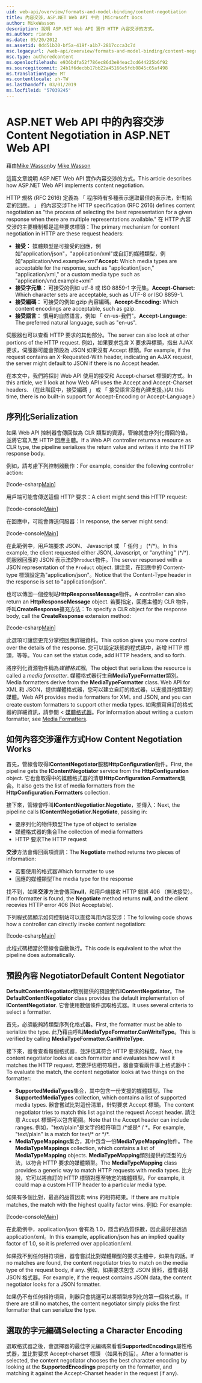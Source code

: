 ```yaml
---
uid: web-api/overview/formats-and-model-binding/content-negotiation
title: 內容交涉，ASP.NET Web API 中的 |Microsoft Docs
author: MikeWasson
description: 說明 ASP.NET Web API 實作 HTTP 內容交涉的方式。
ms.author: riande
ms.date: 05/20/2012
ms.assetid: 0dd51b30-bf5a-419f-a1b7-2817ccca3c7d
msc.legacyurl: /web-api/overview/formats-and-model-binding/content-negotiation
msc.type: authoredcontent
ms.openlocfilehash: e936bdfa52f786ec86d3e84eac3cd644225b6f92
ms.sourcegitcommit: 24b1f6decbb17bb22a45166e5fdb0845c65af498
ms.translationtype: MT
ms.contentlocale: zh-TW
ms.lasthandoff: 03/01/2019
ms.locfileid: "57039245"
---
```

<a name="content-negotiation-in-aspnet-web-api"></a><span data-ttu-id="dd9df-103">ASP.NET Web API 中的內容交涉</span><span class="sxs-lookup"><span data-stu-id="dd9df-103">Content Negotiation in ASP.NET Web API</span></span>
====================
<span data-ttu-id="dd9df-104">藉由[Mike Wasson](https://github.com/MikeWasson)</span><span class="sxs-lookup"><span data-stu-id="dd9df-104">by [Mike Wasson](https://github.com/MikeWasson)</span></span>

<span data-ttu-id="dd9df-105">這篇文章說明 ASP.NET Web API 實作內容交涉的方式。</span><span class="sxs-lookup"><span data-stu-id="dd9df-105">This article describes how ASP.NET Web API implements content negotiation.</span></span>

<span data-ttu-id="dd9df-106">HTTP 規格 (RFC 2616) 定義為 「 程序時有多種表示選取最佳的表示法，針對給定的回應。 」 的內容交涉</span><span class="sxs-lookup"><span data-stu-id="dd9df-106">The HTTP specification (RFC 2616) defines content negotiation as "the process of selecting the best representation for a given response when there are multiple representations available."</span></span> <span data-ttu-id="dd9df-107">在 HTTP 內容交涉的主要機制都是這些要求標頭：</span><span class="sxs-lookup"><span data-stu-id="dd9df-107">The primary mechanism for content negotiation in HTTP are these request headers:</span></span>

- <span data-ttu-id="dd9df-108">**接受：** 媒體類型是可接受的回應，例如"application/json"，"application/xml"或自訂的媒體類型，例如&quot;application/vnd.example+xml&quot;</span><span class="sxs-lookup"><span data-stu-id="dd9df-108">**Accept:** Which media types are acceptable for the response, such as "application/json," "application/xml," or a custom media type such as &quot;application/vnd.example+xml&quot;</span></span>
- <span data-ttu-id="dd9df-109">**接受字元集：** 可接受的例如 utf-8 或 ISO 8859-1 字元集。</span><span class="sxs-lookup"><span data-stu-id="dd9df-109">**Accept-Charset:** Which character sets are acceptable, such as UTF-8 or ISO 8859-1.</span></span>
- <span data-ttu-id="dd9df-110">**接受編碼：** 可接受的例如 gzip 內容編碼。</span><span class="sxs-lookup"><span data-stu-id="dd9df-110">**Accept-Encoding:** Which content encodings are acceptable, such as gzip.</span></span>
- <span data-ttu-id="dd9df-111">**接受語言：** 慣用的自然語言，例如 「 en-us-我們"。</span><span class="sxs-lookup"><span data-stu-id="dd9df-111">**Accept-Language:** The preferred natural language, such as "en-us".</span></span>

<span data-ttu-id="dd9df-112">伺服器也可以查看 HTTP 要求的其他部分。</span><span class="sxs-lookup"><span data-stu-id="dd9df-112">The server can also look at other portions of the HTTP request.</span></span> <span data-ttu-id="dd9df-113">例如，如果要求包含 X 要求與標頭，指出 AJAX 要求，伺服器可能會預設為 JSON 如果沒有 Accept 標頭。</span><span class="sxs-lookup"><span data-stu-id="dd9df-113">For example, if the request contains an X-Requested-With header, indicating an AJAX request, the server might default to JSON if there is no Accept header.</span></span>

<span data-ttu-id="dd9df-114">在本文中，我們將探討 Web API 使用的接受和 Accept-charset 標頭的方式。</span><span class="sxs-lookup"><span data-stu-id="dd9df-114">In this article, we'll look at how Web API uses the Accept and Accept-Charset headers.</span></span> <span data-ttu-id="dd9df-115">（在此階段中，接受編碼 」 或 「 接受語言沒有內建支援。)</span><span class="sxs-lookup"><span data-stu-id="dd9df-115">(At this time, there is no built-in support for Accept-Encoding or Accept-Language.)</span></span>

## <a name="serialization"></a><span data-ttu-id="dd9df-116">序列化</span><span class="sxs-lookup"><span data-stu-id="dd9df-116">Serialization</span></span>

<span data-ttu-id="dd9df-117">如果 Web API 控制器會傳回做為 CLR 類型的資源，管線就會序列化傳回的值，並將它寫入至 HTTP 回應主體。</span><span class="sxs-lookup"><span data-stu-id="dd9df-117">If a Web API controller returns a resource as CLR type, the pipeline serializes the return value and writes it into the HTTP response body.</span></span>

<span data-ttu-id="dd9df-118">例如，請考慮下列控制器動作：</span><span class="sxs-lookup"><span data-stu-id="dd9df-118">For example, consider the following controller action:</span></span>

[!code-csharp[Main](content-negotiation/samples/sample1.cs)]

<span data-ttu-id="dd9df-119">用戶端可能會傳送這個 HTTP 要求：</span><span class="sxs-lookup"><span data-stu-id="dd9df-119">A client might send this HTTP request:</span></span>

[!code-console[Main](content-negotiation/samples/sample2.cmd)]

<span data-ttu-id="dd9df-120">在回應中，可能會傳送伺服器：</span><span class="sxs-lookup"><span data-stu-id="dd9df-120">In response, the server might send:</span></span>

[!code-console[Main](content-negotiation/samples/sample3.cmd)]

<span data-ttu-id="dd9df-121">在此範例中，用戶端要求 JSON、 Javascript 或 「 任何 」 (\*/\*)。</span><span class="sxs-lookup"><span data-stu-id="dd9df-121">In this example, the client requested either JSON, Javascript, or "anything" (\*/\*).</span></span> <span data-ttu-id="dd9df-122">伺服器回應的 JSON 表示法的`Product`物件。</span><span class="sxs-lookup"><span data-stu-id="dd9df-122">The server responsed with a JSON representation of the `Product` object.</span></span> <span data-ttu-id="dd9df-123">請注意，在回應中的 Content-type 標頭設定為&quot;application/json&quot;。</span><span class="sxs-lookup"><span data-stu-id="dd9df-123">Notice that the Content-Type header in the response is set to &quot;application/json&quot;.</span></span>

<span data-ttu-id="dd9df-124">也可以傳回一個控制站**HttpResponseMessage**物件。</span><span class="sxs-lookup"><span data-stu-id="dd9df-124">A controller can also return an **HttpResponseMessage** object.</span></span> <span data-ttu-id="dd9df-125">若要指定，回應主體的 CLR 物件，呼叫**CreateResponse**擴充方法：</span><span class="sxs-lookup"><span data-stu-id="dd9df-125">To specify a CLR object for the response body, call the **CreateResponse** extension method:</span></span>

[!code-csharp[Main](content-negotiation/samples/sample4.cs)]

<span data-ttu-id="dd9df-126">此選項可讓您更充分掌控回應詳細資料。</span><span class="sxs-lookup"><span data-stu-id="dd9df-126">This option gives you more control over the details of the response.</span></span> <span data-ttu-id="dd9df-127">您可以設定狀態的程式碼中，新增 HTTP 標頭，等等。</span><span class="sxs-lookup"><span data-stu-id="dd9df-127">You can set the status code, add HTTP headers, and so forth.</span></span>

<span data-ttu-id="dd9df-128">將序列化資源物件稱為*媒體格式器*。</span><span class="sxs-lookup"><span data-stu-id="dd9df-128">The object that serializes the resource is called a *media formatter*.</span></span> <span data-ttu-id="dd9df-129">媒體格式器衍生自**MediaTypeFormatter**類別。</span><span class="sxs-lookup"><span data-stu-id="dd9df-129">Media formatters derive from the **MediaTypeFormatter** class.</span></span> <span data-ttu-id="dd9df-130">Web API for XML 和 JSON，提供媒體格式器，您可以建立自訂的格式器，以支援其他類型的媒體。</span><span class="sxs-lookup"><span data-stu-id="dd9df-130">Web API provides media formatters for XML and JSON, and you can create custom formatters to support other media types.</span></span> <span data-ttu-id="dd9df-131">如需撰寫自訂的格式器的詳細資訊，請參閱 <<c0> [ 媒體格式器](media-formatters.md)。</span><span class="sxs-lookup"><span data-stu-id="dd9df-131">For information about writing a custom formatter, see [Media Formatters](media-formatters.md).</span></span>

## <a name="how-content-negotiation-works"></a><span data-ttu-id="dd9df-132">如何內容交涉運作方式</span><span class="sxs-lookup"><span data-stu-id="dd9df-132">How Content Negotiation Works</span></span>

<span data-ttu-id="dd9df-133">首先，管線會取得**IContentNegotiator**服務**HttpConfiguration**物件。</span><span class="sxs-lookup"><span data-stu-id="dd9df-133">First, the pipeline gets the **IContentNegotiator** service from the **HttpConfiguration** object.</span></span> <span data-ttu-id="dd9df-134">它也會取得中的媒體格式器的清單**HttpConfiguration.Formatters**集合。</span><span class="sxs-lookup"><span data-stu-id="dd9df-134">It also gets the list of media formatters from the **HttpConfiguration.Formatters** collection.</span></span>

<span data-ttu-id="dd9df-135">接下來，管線會呼叫**IContentNegotiatior.Negotiate**，並傳入：</span><span class="sxs-lookup"><span data-stu-id="dd9df-135">Next, the pipeline calls **IContentNegotiatior.Negotiate**, passing in:</span></span>

- <span data-ttu-id="dd9df-136">要序列化的物件類型</span><span class="sxs-lookup"><span data-stu-id="dd9df-136">The type of object to serialize</span></span>
- <span data-ttu-id="dd9df-137">媒體格式器的集合</span><span class="sxs-lookup"><span data-stu-id="dd9df-137">The collection of media formatters</span></span>
- <span data-ttu-id="dd9df-138">HTTP 要求</span><span class="sxs-lookup"><span data-stu-id="dd9df-138">The HTTP request</span></span>

<span data-ttu-id="dd9df-139">**交涉**方法會傳回兩項資訊：</span><span class="sxs-lookup"><span data-stu-id="dd9df-139">The **Negotiate** method returns two pieces of information:</span></span>

- <span data-ttu-id="dd9df-140">若要使用的格式器</span><span class="sxs-lookup"><span data-stu-id="dd9df-140">Which formatter to use</span></span>
- <span data-ttu-id="dd9df-141">回應的媒體類型</span><span class="sxs-lookup"><span data-stu-id="dd9df-141">The media type for the response</span></span>

<span data-ttu-id="dd9df-142">找不到，如果**交涉**方法會傳回**null**，和用戶端接收 HTTP 錯誤 406 （無法接受）。</span><span class="sxs-lookup"><span data-stu-id="dd9df-142">If no formatter is found, the **Negotiate** method returns **null**, and the client recevies HTTP error 406 (Not Acceptable).</span></span>

<span data-ttu-id="dd9df-143">下列程式碼顯示如何控制站可以直接叫用內容交涉：</span><span class="sxs-lookup"><span data-stu-id="dd9df-143">The following code shows how a controller can directly invoke content negotiation:</span></span>

[!code-csharp[Main](content-negotiation/samples/sample5.cs)]

<span data-ttu-id="dd9df-144">此程式碼相當於管線會自動執行。</span><span class="sxs-lookup"><span data-stu-id="dd9df-144">This code is equivalent to the what the pipeline does automatically.</span></span>

## <a name="default-content-negotiator"></a><span data-ttu-id="dd9df-145">預設內容 Negotiator</span><span class="sxs-lookup"><span data-stu-id="dd9df-145">Default Content Negotiator</span></span>

<span data-ttu-id="dd9df-146">**DefaultContentNegotiator**類別提供的預設實作**IContentNegotiator**。</span><span class="sxs-lookup"><span data-stu-id="dd9df-146">The **DefaultContentNegotiator** class provides the default implementation of **IContentNegotiator**.</span></span> <span data-ttu-id="dd9df-147">它會使用數個條件選取格式器。</span><span class="sxs-lookup"><span data-stu-id="dd9df-147">It uses several criteria to select a formatter.</span></span>

<span data-ttu-id="dd9df-148">首先，必須能夠將類型序列化格式器。</span><span class="sxs-lookup"><span data-stu-id="dd9df-148">First, the formatter must be able to serialize the type.</span></span> <span data-ttu-id="dd9df-149">此乃藉由呼叫**MediaTypeFormatter.CanWriteType**。</span><span class="sxs-lookup"><span data-stu-id="dd9df-149">This is verified by calling **MediaTypeFormatter.CanWriteType**.</span></span>

<span data-ttu-id="dd9df-150">接下來，器會查看每個格式器，並評估其符合 HTTP 要求的程度。</span><span class="sxs-lookup"><span data-stu-id="dd9df-150">Next, the content negotiator looks at each formatter and evaluates how well it matches the HTTP request.</span></span> <span data-ttu-id="dd9df-151">若要評估相符項目，器會查看兩件事上格式器中：</span><span class="sxs-lookup"><span data-stu-id="dd9df-151">To evaluate the match, the content negotiator looks at two things on the formatter:</span></span>

- <span data-ttu-id="dd9df-152">**SupportedMediaTypes**集合，其中包含一份支援的媒體類型。</span><span class="sxs-lookup"><span data-stu-id="dd9df-152">The **SupportedMediaTypes** collection, which contains a list of supported media types.</span></span> <span data-ttu-id="dd9df-153">器會嘗試比對這份清單，針對要求 Accept 標頭。</span><span class="sxs-lookup"><span data-stu-id="dd9df-153">The content negotiator tries to match this list against the request Accept header.</span></span> <span data-ttu-id="dd9df-154">請注意 Accept 標頭可以包含範圍。</span><span class="sxs-lookup"><span data-stu-id="dd9df-154">Note that the Accept header can include ranges.</span></span> <span data-ttu-id="dd9df-155">例如，"text/plain"是文字的相符項目 /\*或是\* / \*。</span><span class="sxs-lookup"><span data-stu-id="dd9df-155">For example, "text/plain" is a match for text/\* or \*/\*.</span></span>
- <span data-ttu-id="dd9df-156">**MediaTypeMappings**集合，其中包含一份**MediaTypeMapping**物件。</span><span class="sxs-lookup"><span data-stu-id="dd9df-156">The **MediaTypeMappings** collection, which contains a list of **MediaTypeMapping** objects.</span></span> <span data-ttu-id="dd9df-157">**MediaTypeMapping**類別提供的泛型的方法，以符合 HTTP 要求的媒體類型。</span><span class="sxs-lookup"><span data-stu-id="dd9df-157">The **MediaTypeMapping** class provides a generic way to match HTTP requests with media types.</span></span> <span data-ttu-id="dd9df-158">比方說，它可以將自訂的 HTTP 標頭對應至特定的媒體類型。</span><span class="sxs-lookup"><span data-stu-id="dd9df-158">For example, it could map a custom HTTP header to a particular media type.</span></span>

<span data-ttu-id="dd9df-159">如果有多個比對，最高的品質因素 wins 的相符結果。</span><span class="sxs-lookup"><span data-stu-id="dd9df-159">If there are multiple matches, the match with the highest quality factor wins.</span></span> <span data-ttu-id="dd9df-160">例如: </span><span class="sxs-lookup"><span data-stu-id="dd9df-160">For example:</span></span>

[!code-console[Main](content-negotiation/samples/sample6.cmd)]

<span data-ttu-id="dd9df-161">在此範例中，application/json 會有為 1.0，隱含的品質係數，因此最好是透過 application/xml。</span><span class="sxs-lookup"><span data-stu-id="dd9df-161">In this example, application/json has an implied quality factor of 1.0, so it is preferred over application/xml.</span></span>

<span data-ttu-id="dd9df-162">如果找不到任何相符項目，器會嘗試比對媒體類型的要求主體中，如果有的話。</span><span class="sxs-lookup"><span data-stu-id="dd9df-162">If no matches are found, the content negotiator tries to match on the media type of the request body, if any.</span></span> <span data-ttu-id="dd9df-163">例如，如果要求包含 JSON 資料，器會尋找 JSON 格式器。</span><span class="sxs-lookup"><span data-stu-id="dd9df-163">For example, if the request contains JSON data, the content negotiator looks for a JSON formatter.</span></span>

<span data-ttu-id="dd9df-164">如果仍不有任何相符項目，則器只會挑選可以將類型序列化的第一個格式器。</span><span class="sxs-lookup"><span data-stu-id="dd9df-164">If there are still no matches, the content negotiator simply picks the first formatter that can serialize the type.</span></span>

## <a name="selecting-a-character-encoding"></a><span data-ttu-id="dd9df-165">選取的字元編碼</span><span class="sxs-lookup"><span data-stu-id="dd9df-165">Selecting a Character Encoding</span></span>

<span data-ttu-id="dd9df-166">選取格式器之後，會選擇器的最佳字元編碼來看看**SupportedEncodings**屬性格式器，並比對要求 Accept-charset 標頭 （如果有的話）。</span><span class="sxs-lookup"><span data-stu-id="dd9df-166">After a formatter is selected, the content negotiator chooses the best character encoding by looking at the **SupportedEncodings** property on the formatter, and matching it against the Accept-Charset header in the request (if any).</span></span>
